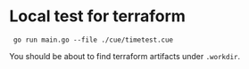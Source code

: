 # Local test for terraform

```
 go run main.go --file ./cue/timetest.cue
```

You should be about to find terraform artifacts under `.workdir`.
